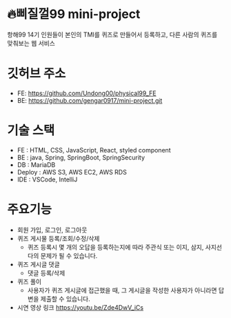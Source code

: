 # 🔥삐질껄99 mini-project
항해99 14기 인원들이 본인의 TMI를 퀴즈로 만들어서 등록하고, 다른 사람의 퀴즈를 맞춰보는 웹 서비스

# 깃허브 주소
- FE: https://github.com/Undong00/physical99_FE
- BE: https://github.com/gengar0917/mini-project.git

# 기술 스택
- FE : HTML, CSS, JavaScript, React, styled component
- BE : java, Spring, SpringBoot, SpringSecurity
- DB : MariaDB
- Deploy : AWS S3, AWS EC2, AWS RDS
- IDE : VSCode, IntelliJ

# 주요기능
- 회원 가입, 로그인, 로그아웃
- 퀴즈 게시물 등록/조회/수정/삭제
    - 퀴즈 등록시 몇 개의 오답을 등록하는지에 따라 주관식 또는 이지, 삼지, 사지선다의 문제가 될 수 있습니다.
- 퀴즈 게시글 댓글
    - 댓글 등록/삭제
- 퀴즈 풀이
  - 사용자가 퀴즈 게시글에 접근했을 때, 그 게시글을 작성한 사용자가 아니라면 답변을 제출할 수 있습니다.
- 시연 영상 링크
  https://youtu.be/Zde4DwV_iCs

